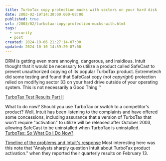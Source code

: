 ```yaml
---
title: TurboTax copy protection mucks with sectors on your hard disk
date: 2003-02-19T14:30:00.000-08:00
published: true
url: /2003/02/turbotax-copy-protection-mucks-with.html
tags:
  - security
  - post
created: 2024-10-06 21:27:14-07:00
updated: 2024-10-10 14:59:20-07:00
---
```


DRM is getting even more annoying, dangerous, and insidious. Intuit thought that it would be necessary to utilize a product called SafeCast to prevent unauthorized copying of its popular TurboTax product. Extremetech did some testing and found that SafeCast copy (not _copyright_) protection relied on modifying sector 33 on your hard drive outside of your operating system. This is not necessarily a Good Thing ™  
  
[TurboTax Test Results Part II](https://www.extremetech.com/article2/0,3973,881243,00.asp "TurboTax Test Results Part II")  
  
What to do now? Should you use TurboTax or switch to a competitor's product? Well, Intuit has been listening to the complaints and have offered some concessions, including assurance that a version of TurboTax that won't require "activation" to utilize will be released after October 2003, allowing SafeCast to be uninstalled when TurboTax is uninstalled.  
[TurboTax: So What Do I Do Now?](https://www.extremetech.com/article2/0,3973,885874,00.asp)  
  
[Timeline of the problems and Intuit's response](https://www.extremetech.com/article2/0,3973,885904,00.asp) Most interesting here was this note that "Analysts sharply question Intuit about TurboTax product activation." when they reported their quarterly results on February 13.